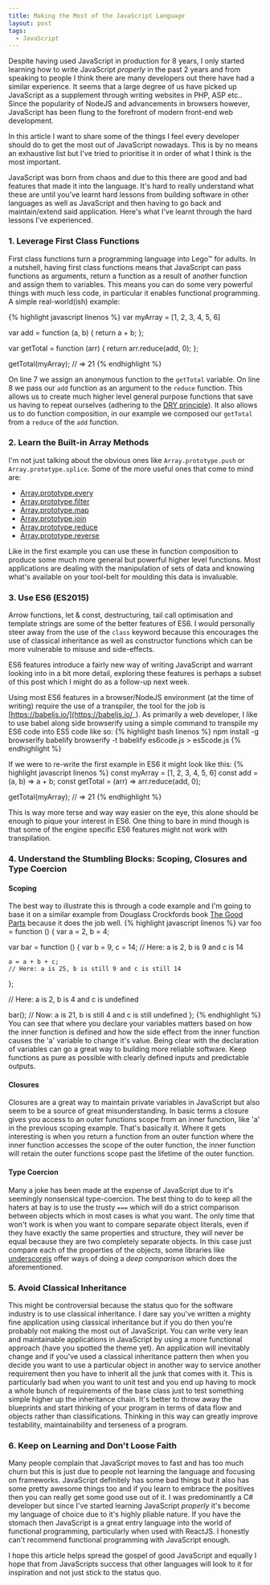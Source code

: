 ```yaml
---
title: Making the Most of the JavaScript Language
layout: post
tags:
  - JavaScript
---
```


Despite having used JavaScript in production for 8 years, I only started learning how to write JavaScript *properly* in the past 2 years and from speaking to people I think there are many developers out there have had a similar experience. It seems that a large degree of us have picked up JavaScript as a supplement through writing websites in PHP, ASP etc.. Since the popularity of NodeJS and advancements in browsers however, JavaScript has been flung to the forefront of modern front-end web development.

In this article I want to share some of the things I feel every developer should do to get the most out of JavaScript nowadays. This is by no means an exhaustive list but I've tried to prioritise it in order of what I think is the most important.

JavaScript was born from chaos and due to this there are good and bad features that made it into the language. It's hard to really understand what these are until you've learnt hard lessons from building software in other languages as well as JavaScript and then having to go back and maintain/extend said application. Here's what I've learnt through the hard lessons I've experienced.

### 1. Leverage First Class Functions
First class functions turn a programming language into Lego™ for adults. In a nutshell, having first class functions means that JavaScript can pass functions as arguments, return a function as a result of another function and assign them to variables. This means you can do some very powerful things with much less code, in particular it enables functional programming. A simple real-world(ish) example:

{% highlight javascript linenos %}
var myArray = [1, 2, 3, 4, 5, 6]

var add = function (a, b) {
  return a + b;
};

var getTotal = function (arr) {
  return arr.reduce(add, 0);
};

getTotal(myArray); // => 21
{% endhighlight %}

On line 7 we assign an anonymous function to the `getTotal` variable. On line 8 we pass our `add` function as an argument to the `reduce` function.
This allows us to create much higher level general purpose functions that save us having to repeat ourselves (adhering to the [DRY principle](https://en.wikipedia.org/wiki/Don't_repeat_yourself)). It also allows us to do function composition, in our example we composed our `getTotal` from a `reduce` of the `add` function.

### 2. Learn the Built-in Array Methods
I'm not just talking about the obvious ones like `Array.prototype.push` or `Array.prototype.splice`. Some of the more useful ones that come to mind are:

- [Array.prototype.every](https://developer.mozilla.org/en-US/docs/Web/JavaScript/Reference/Global_Objects/Array/every)
- [Array.prototype.filter](https://developer.mozilla.org/en-US/docs/Web/JavaScript/Reference/Global_Objects/Array/filter)
- [Array.prototype.map](https://developer.mozilla.org/en-US/docs/Web/JavaScript/Reference/Global_Objects/Array/map)
- [Array.prototype.join](https://developer.mozilla.org/en-US/docs/Web/JavaScript/Reference/Global_Objects/Array/join)
- [Array.prototype.reduce](https://developer.mozilla.org/en-US/docs/Web/JavaScript/Reference/Global_Objects/Array/reduce)
- [Array.prototype.reverse](https://developer.mozilla.org/en-US/docs/Web/JavaScript/Reference/Global_Objects/Array/reverse)

Like in the first example you can use these in function composition to produce some much more general but powerful higher level functions. Most applications are dealing with the manipulation of sets of data and knowing what's available on your tool-belt for moulding this data is invaluable.

### 3. Use ES6 (ES2015)
Arrow functions, let & const, destructuring, tail call optimisation and template strings are some of the better features of ES6. I would personally steer away from the use of the `class` keyword because this encourages the use of classical inheritance as well as constructor functions which can be more vulnerable to misuse and side-effects.

ES6 features introduce a fairly new way of writing JavaScript and warrant looking into in a bit more detail, exploring these features is perhaps a subset of this post which I might do as a follow-up next week.

Using most ES6 features in a browser/NodeJS environment (at the time of writing) require the use of a transpiler, the tool for the job is [https://babeljs.io/](https://babeljs.io/_). As primarily a web developer, I like to use babel along side browserify using a simple command to transpile my ES6 code into ES5 code like so:
{% highlight bash linenos %}
npm install -g browserify babelify
browserify -t babelify es6code.js > es5code.js
{% endhighlight %}

If we were to re-write the first example in ES6 it might look like this:
{% highlight javascript linenos %}
const myArray = [1, 2, 3, 4, 5, 6]
const add = (a, b) => a + b;
const getTotal = (arr) => arr.reduce(add, 0);

getTotal(myArray); // => 21
{% endhighlight %}

This is way more terse and way way easier on the eye, this alone should be enough to pique your interest in ES6.
One thing to bare in mind though is that some of the engine specific ES6 features might not work with transpilation.

### 4. Understand the Stumbling Blocks: Scoping, Closures and Type Coercion

#### Scoping
The best way to illustrate this is through a code example and I'm going to base it on a similar example from Douglass Crockfords book [The Good Parts](http://www.amazon.com/exec/obidos/ASIN/0596517742/wrrrldwideweb) because it does the job well.
{% highlight javascript linenos %}
var foo = function () {
  var a = 2,
      b = 4;

  var bar = function () {
    var b = 9,
        c = 14;
    // Here: a is 2, b is 9 and c is 14

    a = a + b + c;
    // Here: a is 25, b is still 9 and c is still 14
  };

  // Here: a is 2, b is 4 and c is undefined

  bar();
  // Now: a is 21, b is still 4 and c is still undefined
};
{% endhighlight %}
You can see that where you declare your variables matters based on how the inner function is defined and how the side effect from the inner function causes the 'a' variable to change it's value. Being clear with the declaration of variables can go a great way to building more reliable software. Keep functions as pure as possible with clearly defined inputs and predictable outputs.

#### Closures
Closures are a great way to maintain private variables in JavaScript but also seem to be a source of great misunderstanding. In basic terms a closure gives you access to an outer functions scope from an inner function, like 'a' in the previous scoping example. That's basically it. Where it gets interesting is when you return a function from an outer function where the inner function accesses the scope of the outer function, the inner function will retain the outer functions scope past the lifetime of the outer function.

#### Type Coercion
Many a joke has been made at the expense of JavaScript due to it's seemingly nonsensical type-coercion. The best thing to do to keep all the haters at bay is to use the trusty `===` which will do a strict comparison between objects which in most cases is what you want. The only time that won't work is when you want to compare separate object literals, even if they have exactly the same properties and structure, they will never be equal because they are two completely separate objects. In this case just compare each of the properties of the objects, some libraries like [underscorejs](http://underscorejs.org/) offer ways of doing a *deep comparison* which does the aforementioned.

### 5. Avoid Classical Inheritance
This might be controversial because the status quo for the software industry is to use classical inheritance. I dare say you've written a mighty fine application using classical inheritance but if you do then you're probably not making the most out of JavaScript. You can write very lean and maintainable applications in JavaScript by using a more functional approach (have you spotted the theme yet).
An application will inevitably change and if you've used a classical inheritance pattern then when you decide you want to use a particular object in another way to service another requirement then you have to inherit all the junk that comes with it. This is particularly bad when you want to unit test and you end up having to mock a whole bunch of requirements of the base class just to test something simple higher up the inheritance chain.
It's better to throw away the blueprints and start thinking of your program in terms of data flow and objects rather than classifications. Thinking in this way can greatly improve testability, maintainability and terseness of a program.

### 6. Keep on Learning and Don't Loose Faith
Many people complain that JavaScript moves to fast and has too much churn but this is just due to people not learning the language and focusing on frameworks. JavaScript definitely has some bad things but it also has some pretty awesome things too and if you learn to embrace the positives then you can really get some good use out of it. I was predominantly a C# developer but since I've started learning JavaScript *properly* it's become my language of choice due to it's highly pliable nature. If you have the stomach then JavaScript is a great entry language into the world of functional programming, particularly when used with ReactJS. I honestly can't recommend functional programming with JavaScript enough.

I hope this article helps spread the gospel of good JavaScript and equally I hope that from JavaScripts success that other languages will look to it for inspiration and not just stick to the status quo.
